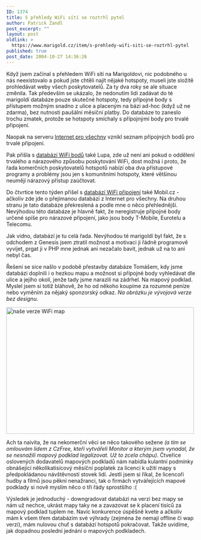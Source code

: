 ```yaml
---
ID: 1374
title: S přehledy WiFi sítí se roztrhl pytel
author: Patrick Zandl
post_excerpt: ""
layout: post
oldlink: >
  https://www.marigold.cz/item/s-prehledy-wifi-siti-se-roztrhl-pytel
published: true
post_date: 2004-10-27 14:36:26
---
```

<p>
Když jsem začínal s přehledem WiFi sítí na Marigoldovi, nic podobného u nás neexistovalo a pokud jste chtěli najít nějaké hotspoty, museli jste složitě prohledávat weby všech poskytovatelů. Za ty dva roky se ale situace změnila. Tak především se ukázalo, že nedonutím lidi zadávat do té marigoldí databáze pouze skutečné hotspoty, tedy přípojné body s přístupem možným snadno z ulice a placeným na bázi ad-hoc (když už ne zdarma), bez nutnosti paušální měsíční platby. Do databáze to zaneslo trochu zmatek, protože se hotspoty smíchaly s přípojnými body pro trvalé připojení. </p>

<p>
Naopak na serveru <a href="http://www.internetprovsechny.cz/">Internet pro všechny</a> vznikl seznam přípojných bodů pro trvalé připojení. </p>

<p>
Pak přišla s <a href="http://wifi.lupa.cz">databází WiFi bodů</a> také Lupa, zde už není ani pokud o oddělení trvalého a nárazového způsobu poskytování WiFi, dost možná i proto, že řada komerčních poskytovatelů hotspotů nabízí oba dva přístupové programy a problémy jsou jen s komunitními hotspoty, které většinou neumějí nárazový přístup zaúčtovat. </p>

<p>
Do čtvrtice tento týden přišel s <a href="http://mobil.idnes.cz/mobilni_komunikace/wifi/mapawifi/">databází WiFi připojení</a> také Mobil.cz - ačkoliv zde jde o přejímanou databázi z Internet pro všechny. Na druhou stranu je tato databáze překreslená a podle mne o něco přehlednější. Nevýhodou této databáze je hlavně fakt, že neregistruje přípojné body určené spíše pro nárazové připojení, jako jsou body T-Mobile, Eurotelu a Telecomu. </p>

<p>
Jak vidno, databází je tu celá řada. Nevýhodou té marigoldí byl fakt, že s odchodem z Genesis jsem ztratil možnost a motivaci ji řádně programově vyvíjet, prgat ji v PHP mne jednak ani nezačalo bavit, jednak už na to ani nebyl čas. </p>

<p>
Řešení se sice našlo v podobě přestavby databáze Tomášem, kdy jsme databázi doplnili i o hezkou mapu a možnost si přípojné body vyhledávat dle ulice a jejího okolí, jenže tady jsme narazili na zádrhel. Na mapový podklad. Myslel jsem si totiž bláhově, že ho od někoho koupíme za rozumné peníze nebo vyměním za nějaký sponzorský odkaz. <i>Na obrázku je vývojová verze bez designu.</i></p>

<p>
<img src="/wp-content/uploads/1/20041027-wifimapy.jpg" alt="naše verze WiFi map" width="500" height="336" /></p>

<p>
Ach ta naivita, že na nekomerční věci se něco takového sežene <i>(a tím se omlouvám lidem z CzFree, kteří vytvářeli Monitor a kterým jsem vynadal, že se nesnažili mapový podklad legalizovat. Už to zcela chápu)</i>. Čtveřice oslovených dodavatelů mapových podkladů nám nabídla kulantní podmínky obnášející několikatisícový měsíční poplatek za licenci k užití mapy s předpokládanou návštěvností stovek lidí. Jestli jsem si říkal, že licencoři hudby a filmů jsou pěkní nenažranci, tak o firmách vytvářejících mapové podklady si nově myslím něco o tři řády sprostšího :(</p>

<p>
Výsledek je jednoduchý - downgradovat databázi na verzi bez mapy se nám už nechce, ukrást mapy taky ne a zavazovat se k placení tisíců za mapový podklad tuplem ne. Navíc konkurence úspěšně kvete a ačkoliv mám k všem třem databázím své výhrady (zejména že nemají offline či wap verzi), mám nulovou chuť s databází hotspotů pokračovat. Takže uvidíme, jak dopadnou poslední jednání o mapových podkladech.
</p>
